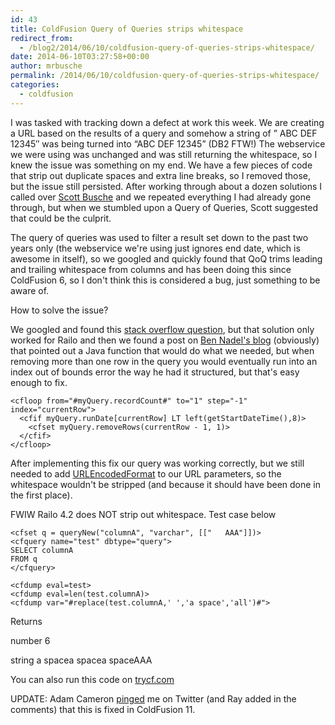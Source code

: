 ```yaml
---
id: 43
title: ColdFusion Query of Queries strips whitespace
redirect_from:
  - /blog2/2014/06/10/coldfusion-query-of-queries-strips-whitespace/
date: 2014-06-10T03:27:58+00:00
author: mrbusche
permalink: /2014/06/10/coldfusion-query-of-queries-strips-whitespace/
categories:
  - coldfusion
---
```


I was tasked with tracking down a defect at work this week. We are creating a URL based on the results of a query and somehow a string of &#8221; ABC DEF 12345&#8243; was being turned into &#8220;ABC DEF 12345&#8221; (DB2 FTW!) The webservice we were using was unchanged and was still returning the whitespace, so I knew the issue was something on my end. We have a few pieces of code that strip out duplicate spaces and extra line breaks, so I removed those, but the issue still persisted. After working through about a dozen solutions I called over <a href="https://twitter.com/busches" target="_blank">Scott Busche</a> and we repeated everything I had already gone through, but when we stumbled upon a Query of Queries, Scott suggested that could be the culprit.

The query of queries was used to filter a result set down to the past two years only (the webservice we're using just ignores end date, which is awesome in itself), so we googled and quickly found that QoQ trims leading and trailing whitespace from columns and has been doing this since ColdFusion 6, so I don't think this is considered a bug, just something to be aware of.

How to solve the issue?

We googled and found this <a href="https://stackoverflow.com/questions/5750763/how-do-i-discard-a-row-from-a-coldfusion-query" target="_blank">stack overflow question</a>, but that solution only worked for Railo and then we found a post on <a href="https://stackoverflow.com/questions/5750763/how-do-i-discard-a-row-from-a-coldfusion-query" target="_blank">Ben Nadel's blog</a> (obviously) that pointed out a Java function that would do what we needed, but when removing more than one row in the query you would eventually run into an index out of bounds error the way he had it structured, but that's easy enough to fix.

    <cfloop from="#myQuery.recordCount#" to="1" step="-1" index="currentRow">
      <cfif myQuery.runDate[currentRow] LT left(getStartDateTime(),8)>
        <cfset myQuery.removeRows(currentRow - 1, 1)>
      </cfif>
    </cfloop>

After implementing this fix our query was working correctly, but we still needed to add <a href="https://help.adobe.com/livedocs/coldfusion/8/htmldocs/help.html?content=functions_t-z_10.html" target="_blank">URLEncodedFormat</a> to our URL parameters, so the whitespace wouldn't be stripped (and because it should have been done in the first place).

FWIW Railo 4.2 does NOT strip out whitespace. Test case below

    <cfset q = queryNew("columnA", "varchar", [["   AAA"]])>
    <cfquery name="test" dbtype="query">
    SELECT columnA
    FROM q
    </cfquery>

    <cfdump eval=test>
    <cfdump eval=len(test.columnA)>
    <cfdump var="#replace(test.columnA,' ','a space','all')#">

Returns

number 6

string a spacea spacea spaceAAA

You can also run this code on <a href="https://www.trycf.com/scratch-pad/pastebin?id=wrzxdALb" target="_blank">trycf.com</a>

UPDATE: Adam Cameron [pinged](https://twitter.com/dacCfml/status/476628676394897408) me on Twitter (and Ray added in the comments) that this is fixed in ColdFusion 11.
